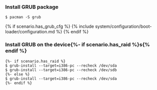### Install GRUB package
```
$ pacman -S grub
```

{% if scenario.has_grub_cfg %}
{% include system/configuration/boot-loader/configuration.md %}
{% endif %}

### Install GRUB on the device{%- if scenario.has_raid %}s{% endif %}

```
{%- if scenario.has_raid %}
$ grub-install --target=i386-pc --recheck /dev/sda
$ grub-install --target=i386-pc --recheck /dev/sdb
{%- else %}
$ grub-install --target=i386-pc --recheck /dev/sda
{%- endif %}
```
